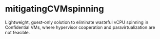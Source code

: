 # mitigatingCVMspinning
Lightweight, guest-only solution to eliminate wasteful vCPU spinning in Confidential VMs, where hypervisor cooperation and paravirtualization are not feasible.
